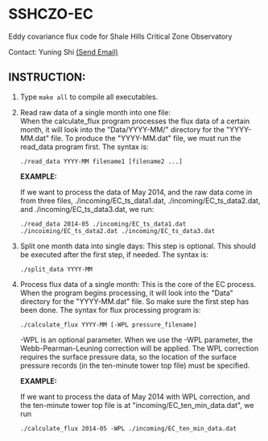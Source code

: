 SSHCZO-EC
=========

Eddy covariance flux code for Shale Hills Critical Zone Observatory

Contact: Yuning Shi [(Send Email)](mailto:yshi@psu.edu)


INSTRUCTION:
------------

1. Type `make all` to compile all executables.

1. Read raw data of a single month into one file:  
   When the calculate_flux program processes the flux data of a certain month, it will look into the "Data/YYYY-MM/" directory for the "YYYY-MM.dat" file.
   To produce the "YYYY-MM.dat" file, we must run the read_data program first.
   The syntax is:

   ~~~
   ./read_data YYYY-MM filename1 [filename2 ...]
   ~~~

   **EXAMPLE:**

   If we want to process the data of May 2014, and the raw data come in from three files, ./incoming/EC_ts_data1.dat, ./incoming/EC_ts_data2.dat, and ./incoming/EC_ts_data3.dat, we run:

   ~~~
   ./read_data 2014-05 ./incoming/EC_ts_data1.dat ./incoiming/EC_ts_data2.dat ./incoming/EC_ts_data3.dat
   ~~~

2. Split one month data into single days:
   This step is optional. This should be executed after the first step, if needed.
   The syntax is:

   ~~~
   ./split_data YYYY-MM
   ~~~

3. Process flux data of a single month:
   This is the core of the EC process.
   When the program begins processing, it will look into the "Data" directory for the "YYYY-MM.dat" file.
   So make sure the first step has been done. The syntax for flux processing program is:

   ~~~
   ./calculate_flux YYYY-MM [-WPL pressure_filename]
   ~~~

   -WPL is an optional parameter.
   When we use the -WPL parameter, the Webb-Pearman-Leuning correction will be applied.
   The WPL correction requires the surface pressure data, so the location of the surface pressure records (in the ten-minute tower top file) must be specified.  

   **EXAMPLE:**

   If we want to process the data of May 2014 with WPL correction, and the ten-minute tower top file is at "incoming/EC_ten_min_data.dat", we run
   ~~~
   ./calculate_flux 2014-05 -WPL ./incoming/EC_ten_min_data.dat
   ~~~
